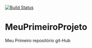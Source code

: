 [![Build Status](https://travis-ci.org/vini-mora/MeuPrimeiroProjeto.svg?branch=master)](https://travis-ci.org/vini-mora/MeuPrimeiroProjeto)

# MeuPrimeiroProjeto
Meu Primeiro repositório git-Hub
